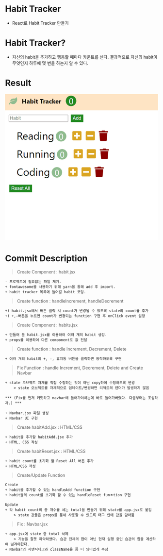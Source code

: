 # Habit Tracker

- React로 Habit Tracker 만들기

# Habit Tracker?

- 자신의 habit을 추가하고 행동할 때마다 카운트를 센다. 결과적으로 자신의 habit이 무엇인지 하루에 몇 번을 하는지 알 수 있다.

# Result

![result](./result-img.gif)

# Commit Description

> Create Component : habit.jsx

```
- 프로젝트에 필요없는 파일 제거.
+ fontawesome을 사용하기 위해 yarn을 통해 add 후 import.
+ habit tracker 목록에 들어갈 habit 코딩.
```

> Create function : handleIncrement, handleDecrement

```
+) habit.jsx에서 버튼 클릭 시 count가 변경될 수 있도록 state의 count를 추가
+) +,-버튼을 누르면 count가 변경되는 function 구현 후 onClick event 설정
```

> Create Component : habits.jsx

```
+ 만들어 둔 habit.jsx를 이용하여 여러 개의 habit 생성.
+ props를 이용하여 다른 component로 값 전달
```

> Create function : handle Increment, Decrement, Delete

```
+ 여러 개의 habit의 +, -, 휴지통 버튼을 클릭하면 동작하도록 구현
```

> Fix Function : handle Increment, Decrement, Delete and Create Navbar

```
+ state 오브젝트 자체를 직접 수정하는 것이 아닌 copy하여 수정하도록 변경
    > state 오브젝트를 자체적으로 업데이트/변경하면 리액트의 렌더가 발생하지 않음

*** (Fix를 먼저 커밋하고 navbar에 들어가야하는데 바로 들어가버렸다. 다음부터는 조심하자.) ***

+ Navbar.jsx 파일 생성
+ Navbar UI 구현
```

> Create habitAdd.jsx : HTML/CSS

```
+ habit을 추가할 habitAdd.jsx 추가
+ HTML, CSS 작성
```

> Create habitReset.jsx : HTML/CSS

```
+ habit count를 초기화 할 Reset All 버튼 추가
+ HTML/CSS 작성
```

> Create/Update Function

```
Create
+ habit을 추가할 수 있는 handleAdd function 구현
+ habit들의 count를 초기화 할 수 있는 handleReset funㅊtion 구현

Update
+ 각 habit count의 총 개수를 세는 total을 만들기 위해 state를 app.jsx로 옮김
    > state 값들은 props를 통해 사용할 수 있도록 태그 안에 값을 담아둠
```

> Fix : Navbar.jsx

```
+ app.jsx에 state 중 total 삭제
    > 기능을 잘못 파악하였다. 습관 전체의 합이 아닌 현재 실행 중인 습관의 합을 계산하여 넘겨야한다.
+ Navbar의 시맨틱태그와 className을 좀 더 의미있게 수정
```
